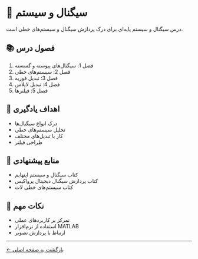 # 📡 سیگنال و سیستم

درس سیگنال و سیستم پایه‌ای برای درک پردازش سیگنال و سیستم‌های خطی است.

## 📚 فصول درس

1. فصل 1: سیگنال‌های پیوسته و گسسته
2. فصل 2: سیستم‌های خطی
3. فصل 3: تبدیل فوریه
4. فصل 4: تبدیل لاپلاس
5. فصل 5: فیلترها

## 🎯 اهداف یادگیری

- درک انواع سیگنال‌ها
- تحلیل سیستم‌های خطی
- کار با تبدیل‌های مختلف
- طراحی فیلتر

## 📖 منابع پیشنهادی

- کتاب سیگنال و سیستم اپنهایم
- کتاب پردازش سیگنال دیجیتال پرواکیس
- کتاب سیستم‌های خطی لات

## 📝 نکات مهم

- تمرکز بر کاربردهای عملی
- استفاده از نرم‌افزار MATLAB
- ارتباط با پردازش تصویر

---

[← بازگشت به صفحه اصلی](../README.md) 